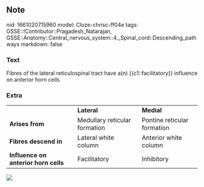 ## Note
nid: 1661020715960
model: Cloze-chrisc-ff04e
tags: GSSE::!Contributor::Pragadesh_Natarajan, GSSE::Anatomy::Central_nervous_system::4._Spinal_cord::Descending_pathways
markdown: false

### Text
Fibres of the lateral reticulospinal tract have a(n) {{c1::facilitatory}} influence on anterior horn cells

### Extra
<div>
  <table>
    <tbody>
      <tr>
        <td>
        <td>
          <div>
            <span style="font-weight:bold">Lateral</span>
          </div>
        <td>
          <div>
            <span style="font-weight:bold">Medial</span>
          </div>
      <tr>
        <td>
          <div>
            <span style="font-weight:bold">Arises from</span>
          </div>
        <td>
          <div>
            Medullary reticular formation
          </div>
        <td>
          <div>
            Pontine reticular formation
          </div>
      <tr>
        <td>
          <div>
            <span style="font-weight:bold">Fibres descend in</span>
          </div>
        <td>
          <div>
            Lateral white column
          </div>
        <td>
          <div>
            Anterior white column
          </div>
      <tr>
        <td>
          <div>
            <span style="font-weight:bold">Influence on anterior
            horn cells</span>
          </div>
        <td>
          <div>
            Facilitatory
          </div>
        <td>
          <div>
            Inhibitory
          </div>
  </table>
</div><img src=
"95879088_3269806953052281_5489965293830668288_o.png">
